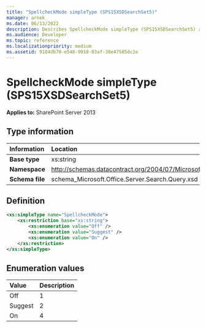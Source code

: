 ```yaml
---
title: "SpellcheckMode simpleType (SPS15XSDSearchSet5)"
manager: arnek
ms.date: 06/13/2022
description: Describes SpellcheckMode simpleType (SPS15XSDSearchSet5) and includes information on elements and attributes.
ms.audience: Developer
ms.topic: reference
ms.localizationpriority: medium
ms.assetid: 9184db70-e548-9918-03af-30e47585dc1e
---
```


# SpellcheckMode simpleType (SPS15XSDSearchSet5)



 **Applies to:** SharePoint Server 2013

## Type information

|Information|Location|
|:-----|:-----|
|**Base type** |xs:string  |
|**Namespace** |http://schemas.datacontract.org/2004/07/Microsoft.Office.Server.Search.Query  |
|**Schema file** |schema_Microsoft.Office.Server.Search.Query.xsd  |

## Definition

```XML
<xs:simpleType name="SpellcheckMode">
    <xs:restriction base="xs:string">
        <xs:enumeration value="Off" />
        <xs:enumeration value="Suggest" />
        <xs:enumeration value="On" />
    </xs:restriction>
</xs:simpleType>

```

## Enumeration values

|**Value**|**Description**|
|:-----|:-----|
|Off  |1  |
|Suggest  |2  |
|On  |4  |
